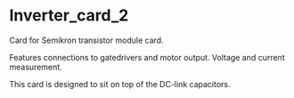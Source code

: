 # Inverter_card_2

Card for Semikron transistor module card. 

Features connections to gatedrivers and motor output. Voltage and current measurement.

This card is designed to sit on top of the DC-link capacitors.